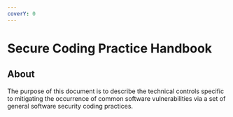 ```yaml
---
coverY: 0
---
```


# Secure Coding Practice Handbook

## About

The purpose of this document is to describe the technical controls specific to mitigating the occurrence of common software vulnerabilities via a set of general software security coding practices.
